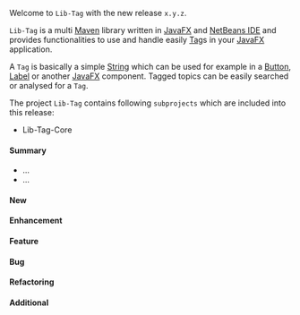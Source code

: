 Welcome to `Lib-Tag` with the new release `x.y.z`.

`Lib-Tag` is a multi [Maven] library written in [JavaFX] and [NetBeans IDE] and 
provides functionalities to use and handle easily [Tag]s in your [JavaFX] application.

A `Tag` is basically a simple [String] which can be used for example in a [Button], 
[Label] or another [JavaFX] component. Tagged topics can be easily searched or 
analysed for a `Tag`.

The project `Lib-Tag` contains following `subprojects` which are included 
into this release:
* Lib-Tag-Core



#### Summary
* ...
* ...



#### New



#### Enhancement



#### Feature



#### Bug



#### Refactoring



#### Additional



[//]: # (Issues which will be integrated in this release)



[//]: # (Links)
[Button]:https://docs.oracle.com/javase/8/javafx/api/javafx/scene/control/Button.html
[JavaFX]:http://docs.oracle.com/javase/8/javase-clienttechnologies.htm
[Label]:https://docs.oracle.com/javase/8/javafx/api/javafx/scene/control/Label.html
[Maven]:http://maven.apache.org/
[NetBeans IDE]:https://netbeans.org/
[String]:https://docs.oracle.com/javase/8/docs/api/java/lang/String.html
[Tag]:https://github.com/Naoghuman/lib-tag/blob/master/lib-tag-core/src/main/java/com/github/naoghuman/lib/tag/core/Tag.java
